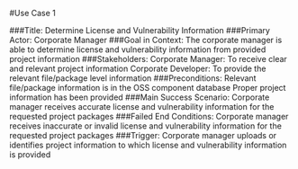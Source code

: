 #Use Case 1

###Title: 
    Determine License and Vulnerability Information
###Primary Actor: 
    Corporate Manager
###Goal in Context: 
    The corporate manager is able to determine license and vulnerability
    information from provided project information
###Stakeholders:
    Corporate Manager: To receive clear and relevant project information
    Corporate Developer: To provide the relevant file/package level information
###Preconditions:
    Relevant file/package information is in the OSS component database
    Proper project information has been provided
###Main Success Scenario: 
    Corporate manager receives accurate license and vulnerability
    information for the requested project packages
###Failed End Conditions: 
    Corporate manager receives inaccurate or invalid license and
    vulnerability information for the requested project packages
###Trigger: 
    Corporate manager uploads or identifies project information to which license and
    vulnerability information is provided
